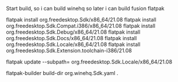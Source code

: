 Start build, so i can build winehq so later i can build fusion flatpak

flatpak install org.freedesktop.Sdk/x86_64/21.08
flatpak install org.freedesktop.Sdk.Compat.i386/x86_64/21.08
flatpak install org.freedesktop.Sdk.Debug/x86_64/21.08
flatpak install org.freedesktop.Sdk.Docs/x86_64/21.08
flatpak install org.freedesktop.Sdk.Locale/x86_64/21.08
flatpak install org.freedesktop.Sdk.Extension.toolchain-i386/21.08

flatpak update --subpath= org.freedesktop.Sdk.Locale/x86_64/21.08


flatpak-builder build-dir org.winehq.Sdk.yaml .

